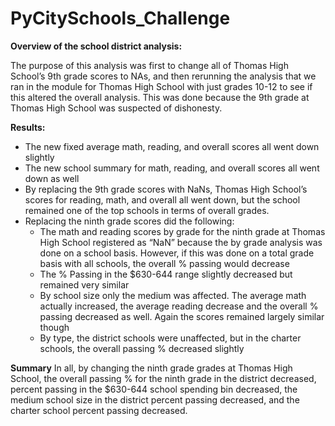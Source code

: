 # PyCitySchools_Challenge
**Overview of the school district analysis:**

The purpose of this analysis was first to change all of Thomas High School’s 9th grade scores to NAs, and then rerunning the analysis that we ran in the module for Thomas High School with just grades 10-12 to see if this altered the overall analysis. This was done because the 9th grade at Thomas High School was suspected of dishonesty.

**Results:**
* The new fixed average math, reading, and overall scores all went down slightly
* The new school summary for math, reading, and overall scores all went down as well
* By replacing the 9th grade scores with NaNs, Thomas High School’s scores for reading, math, and overall all went down, but the school remained one of the top schools in terms of overall grades.
* Replacing the ninth grade scores did the following:
  * The math and reading scores by grade for the ninth grade at Thomas High School registered as “NaN” because the by grade analysis was done on a school basis. However, if this was done on a total grade basis with all schools, the overall % passing would decrease
  * The % Passing in the $630-644 range slightly decreased but remained very similar
  * By school size only the medium was affected. The average math actually increased, the average reading decrease and the overall % passing decreased as well. Again the scores remained largely similar though
  * By type, the district schools were unaffected, but in the charter schools, the overall passing % decreased slightly

**Summary**
In all, by changing the ninth grade grades at Thomas High School, the overall passing % for the ninth grade in the district decreased, percent passing in the $630-644 school spending bin decreased, the medium school size in the district percent passing decreased, and the charter school percent passing decreased. 


